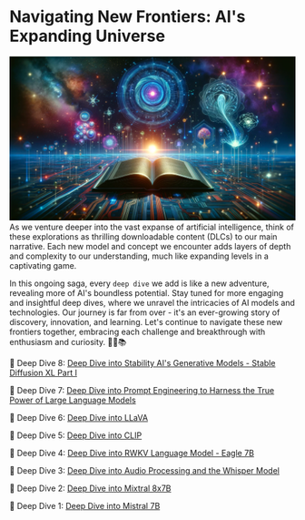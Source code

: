 # Navigating New Frontiers: AI's Expanding Universe
![deep-dive-thumb.png](images%2Fdeep-dive-thumb.png)
As we venture deeper into the vast expanse of artificial intelligence, think of these explorations as thrilling downloadable content (DLCs) to our main narrative. Each new model and concept we encounter adds layers of depth and complexity to our understanding, much like expanding levels in a captivating game. 

In this ongoing saga, every `deep dive` we add is like a new adventure, revealing more of AI's boundless potential. Stay tuned for more engaging and insightful deep dives, where we unravel the intricacies of AI models and technologies. Our journey is far from over - it's an ever-growing story of discovery, innovation, and learning. Let's continue to navigate these new frontiers together, embracing each challenge and breakthrough with enthusiasm and curiosity. 🚀🤖📚

🤿 Deep Dive 8: [Deep Dive into Stability AI's Generative Models - Stable Diffusion XL Part I](008-stable-diffusion-sdxl%2FREADME.md)

🤿 Deep Dive 7: [Deep Dive into Prompt Engineering to Harness the True Power of Large Language Models](007-prompt-engineering-to-harness-the-true-power-of-large-language-models%2FREADME.md)

🤿 Deep Dive 6: [Deep Dive into LLaVA](006-llava%2FREADME.md)

🤿 Deep Dive 5: [Deep Dive into CLIP](005-CLIP%2FREADME.md)

🤿 Deep Dive 4: [Deep Dive into RWKV Language Model - Eagle 7B](004-rwkv-eagle-7b%2FREADME.md)

🤿 Deep Dive 3: [Deep Dive into Audio Processing and the Whisper Model](003-whisper%2FREADME.md)

🤿 Deep Dive 2: [Deep Dive into Mixtral 8x7B](002-mixtral-8x7b%2FREADME.md)

🤿 Deep Dive 1: [Deep Dive into Mistral 7B](001-mistral-7b%2FREADME.md)